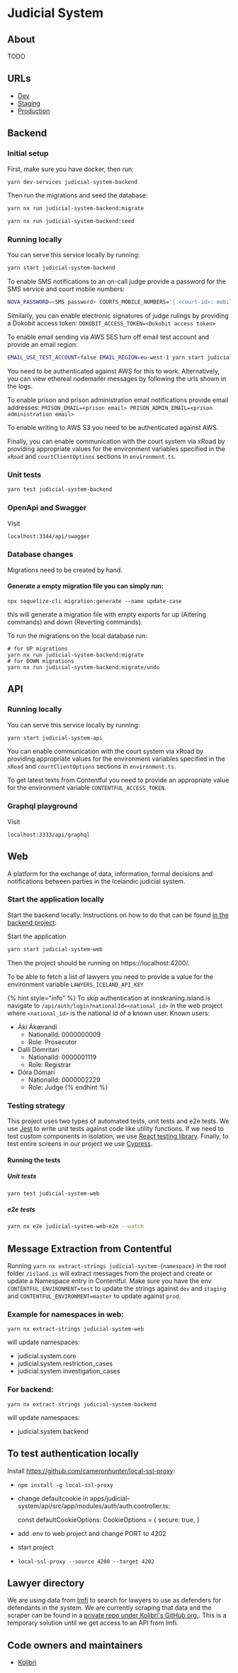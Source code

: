 # Judicial System

## About

TODO

## URLs

- [Dev](https://judicial-system.dev01.devland.is)
- [Staging](https://judicial-system.staging01.devland.is)
- [Production](https://rettarvorslugatt.island.is)

## Backend

### Initial setup

First, make sure you have docker, then run:

```bash
yarn dev-services judicial-system-backend
```

Then run the migrations and seed the database:

```bash
yarn nx run judicial-system-backend:migrate
```

```bash
yarn nx run judicial-system-backend:seed
```

### Running locally

You can serve this service locally by running:

```bash
yarn start judicial-system-backend
```

To enable SMS notifications to an on-call judge provide a password for the SMS service and court mobile numbers:

```bash
NOVA_PASSWORD=<SMS password> COURTS_MOBILE_NUMBERS='{ <court-id>: mobileNumbers: <judge mobile number> }' yarn start judicial-system-backend
```

Similarly, you can enable electronic signatures of judge rulings by providing a Dokobit access token: `DOKOBIT_ACCESS_TOKEN=<Dokobit access token>`

To enable email sending via AWS SES turn off email test account and provide an email region:

```bash
EMAIL_USE_TEST_ACCOUNT=false EMAIL_REGION=eu-west-1 yarn start judicial-system-backend
```

You need to be authenticated against AWS for this to work. Alternatively, you can view ethereal nodemailer messages by following the urls shown in the logs.

To enable prison and prison administration email notifications provide email addresses: `PRISON_EMAIL=<prison email> PRISON_ADMIN_EMAIL=<prison administration email>`

To enable writing to AWS S3 you need to be authenticated against AWS.

Finally, you can enable communication with the court system via xRoad by providing appropriate values for the environment variables specified in the `xRoad` and `courtClientOptions` sections in `environment.ts`.

### Unit tests

```bash
yarn test judicial-system-backend
```

### OpenApi and Swagger

Visit

```bash
localhost:3344/api/swagger
```

### Database changes

Migrations need to be created by hand.

#### Generate a empty migration file you can simply run:

```
npx sequelize-cli migration:generate --name update-case
```

this will generate a migration file with empty exports for up (Altering commands) and down (Reverting commands).

To run the migrations on the local database run:

```
# for UP migrations
yarn nx run judicial-system-backend:migrate
# for DOWN migrations
yarn nx run judicial-system-backend:migrate/undo
```

## API

### Running locally

You can serve this service locally by running:

```bash
yarn start judicial-system-api
```

You can enable communication with the court system via xRoad by providing appropriate values for the environment variables specified in the `xRoad` and `courtClientOptions` sections in `environment.ts`.

To get latest texts from Contentful you need to provide an appropriate value for the environment variable `CONTENTFUL_ACCESS_TOKEN`.

### Graphql playground

Visit

```text
localhost:3333/api/graphql
```

## Web

A platform for the exchange of data, information, formal decisions and notifications between parties in the Icelandic judicial system.

### Start the application locally

Start the backend locally. Instructions on how to do that can be found [in the backend project](projects/judicial-system/backend.md).

Start the application

```bash
yarn start judicial-system-web
```

Then the project should be running on https://localhost:4200/.

To be able to fetch a list of lawyers you need to provide a value for the environment variable `LAWYERS_ICELAND_API_KEY`

{% hint style="info" %}
To skip authentication at innskraning.island.is navigate to `/api/auth/login?nationalId=<national_id>` in the web project where `<national_id>` is the national id of a known user.
Known users:

- Áki Ákærandi
  - NationalId: 0000000009
  - Role: Prosecutor
- Dalli Dómritari
  - NationalId: 0000001119
  - Role: Registrar
- Dóra Dómari
  - NationalId: 0000002229
  - Role: Judge
    {% endhint %}

### Testing strategy

This project uses two types of automated tests, unit tests and e2e tests. We use [Jest](https://jestjs.io/) to write unit tests against code like utility functions. If we need to test custom components in isolation, we use [React testing library](https://testing-library.com/docs/react-testing-library/intro/). Finally, to test entire screens in our project we use [Cypress](https://www.cypress.io/).

#### Running the tests

##### Unit tests

```bash
yarn test judicial-system-web
```

##### e2e tests

```bash
yarn nx e2e judicial-system-web-e2e --watch
```

## Message Extraction from Contentful

Running `yarn nx extract-strings judicial-system-{namespace}` in the root folder `/island.is` will extract messages from the project and create or update a Namespace entry in Contentful.
Make sure you have the env `CONTENTFUL_ENVIRONMENT=test` to update the strings against `dev` and `staging` and `CONTENTFUL_ENVIRONMENT=master` to update against `prod`.

### Example for namespaces in web:

```
yarn nx extract-strings judicial-system-web
```

will update namespaces:

- judicial.system.core
- judicial.system.restriction_cases
- judicial.system.investigation_cases

### For backend:

```
yarn nx extract-strings judicial-system-backend
```

will update namespaces:

- judicial.system.backend

## To test authentication locally

Install <https://github.com/cameronhunter/local-ssl-proxy>:

- `npm install -g local-ssl-proxy`

- change defaultcookie in apps/judicial-system/api/src/app/modules/auth/auth.controller.ts:

  const defaultCookieOptions: CookieOptions = {
  secure: true,
  }

- add .env to web project and change PORT to 4202
- start project
- `local-ssl-proxy --source 4200 --target 4202`

## Lawyer directory

We are using data from [lmfi](https://lmfi.is/logmannalisti) to search for lawyers to use as defenders for defendants in the system. We are currently scraping that data and the scraper can be found in a [private repo under Kolibri's GitHub org.](https://github.com/KolibriDev/lawyer-scraper). This is a temporary solution until we get access to an API from lmfi.

## Code owners and maintainers

- [Kolibri](https://github.com/orgs/island-is/teams/kolibri/members)
